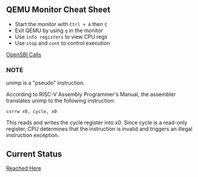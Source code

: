 ## QEMU Monitor Cheat Sheet

- Start the monitor with `Ctrl + A` then `C`
- Exit QEMU by using `q` in the monitor
- Use `info registers` to view CPU regs
- Use `stop` and `cont` to control execution


[OpenSBI Calls](https://courses.stephenmarz.com/my-courses/cosc562/risc-v/opensbi-calls/)


### NOTE

unimp is a "pseudo" instruction.

According to RISC-V Assembly Programmer's Manual, the assembler translates unimp to the following instruction:

```csrrw x0, cycle, x0```

This reads and writes the cycle register into x0. Since cycle is a read-only register, CPU determines that the instruction is invalid and triggers an illegal instruction exception.


## Current Status 
[Reached Here](https://operating-system-in-1000-lines.vercel.app/en/11-page-table)